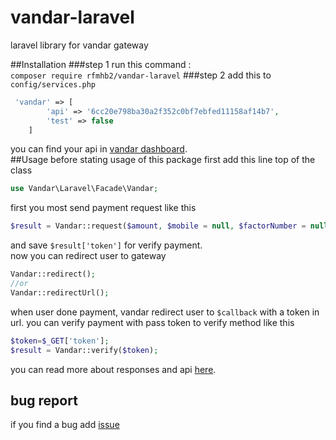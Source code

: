 # vandar-laravel
laravel library for vandar gateway

##Installation
###step 1
run this command :  
``composer require rfmhb2/vandar-laravel``
###step 2
add this to ``config/services.php``
```php 
 'vandar' => [
        'api' => '6cc20e798ba30a2f352c0bf7ebfed11158af14b7',
        'test' => false
    ]
```
you can find your api in [vandar dashboard](dash.vandar.io).  
##Usage
before stating usage of this package first add this line top of the class
```php
use Vandar\Laravel\Facade\Vandar;
```
first you most send payment request like this
```php
$result = Vandar::request($amount, $mobile = null, $factorNumber = null, $description = null, $callback);
```
and save ``$result['token']`` for verify payment.  
now you can redirect user to gateway
```php
Vandar::redirect();
//or 
Vandar::redirectUrl();
```
when user done payment, vandar redirect user to ``$callback`` with a token in url. you can verify payment with pass token to verify method like this
```php
$token=$_GET['token'];
$result = Vandar::verify($token);
```
you can read more about responses and api [here](https://docs.vandar.io/).
## bug report
if you find a bug add [issue](https://github.com/rfmhb2/vandar-laravel/issues)